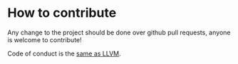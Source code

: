 # How to contribute

Any change to the project should be done over github pull requests, anyone is welcome to contribute!

Code of conduct is the [same as LLVM](https://llvm.org/docs/CodeOfConduct.html).
